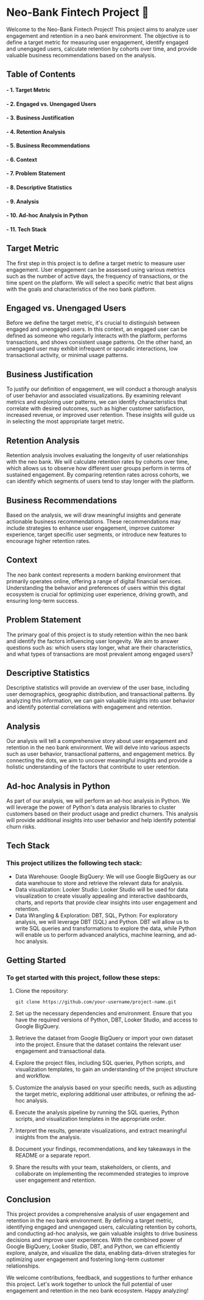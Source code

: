 # Neo-Bank Fintech Project 🏦

Welcome to the Neo-Bank Fintech Project! This project aims to analyze user engagement and retention in a neo bank environment. The objective is to define a target metric for measuring user engagement, identify engaged and unengaged users, calculate retention by cohorts over time, and provide valuable business recommendations based on the analysis.

## Table of Contents

#### - 1. Target Metric
#### - 2. Engaged vs. Unengaged Users
#### - 3. Business Justification
#### - 4. Retention Analysis
#### - 5. Business Recommendations
#### - 6. Context
#### - 7. Problem Statement
#### - 8. Descriptive Statistics
#### - 9. Analysis
#### - 10. Ad-hoc Analysis in Python
#### - 11. Tech Stack

## Target Metric

The first step in this project is to define a target metric to measure user engagement. User engagement can be assessed using various metrics such as the number of active days, the frequency of transactions, or the time spent on the platform. We will select a specific metric that best aligns with the goals and characteristics of the neo bank platform.

## Engaged vs. Unengaged Users

Before we define the target metric, it's crucial to distinguish between engaged and unengaged users. In this context, an engaged user can be defined as someone who regularly interacts with the platform, performs transactions, and shows consistent usage patterns. On the other hand, an unengaged user may exhibit infrequent or sporadic interactions, low transactional activity, or minimal usage patterns.

## Business Justification

To justify our definition of engagement, we will conduct a thorough analysis of user behavior and associated visualizations. By examining relevant metrics and exploring user patterns, we can identify characteristics that correlate with desired outcomes, such as higher customer satisfaction, increased revenue, or improved user retention. These insights will guide us in selecting the most appropriate target metric.

## Retention Analysis

Retention analysis involves evaluating the longevity of user relationships with the neo bank. We will calculate retention rates by cohorts over time, which allows us to observe how different user groups perform in terms of sustained engagement. By comparing retention rates across cohorts, we can identify which segments of users tend to stay longer with the platform.

## Business Recommendations

Based on the analysis, we will draw meaningful insights and generate actionable business recommendations. These recommendations may include strategies to enhance user engagement, improve customer experience, target specific user segments, or introduce new features to encourage higher retention rates.

## Context

The neo bank context represents a modern banking environment that primarily operates online, offering a range of digital financial services. Understanding the behavior and preferences of users within this digital ecosystem is crucial for optimizing user experience, driving growth, and ensuring long-term success.

## Problem Statement

The primary goal of this project is to study retention within the neo bank and identify the factors influencing user longevity. We aim to answer questions such as: which users stay longer, what are their characteristics, and what types of transactions are most prevalent among engaged users?

## Descriptive Statistics

Descriptive statistics will provide an overview of the user base, including user demographics, geographic distribution, and transactional patterns. By analyzing this information, we can gain valuable insights into user behavior and identify potential correlations with engagement and retention.

## Analysis

Our analysis will tell a comprehensive story about user engagement and retention in the neo bank environment. We will delve into various aspects such as user behavior, transactional patterns, and engagement metrics. By connecting the dots, we aim to uncover meaningful insights and provide a holistic understanding of the factors that contribute to user retention.

## Ad-hoc Analysis in Python

As part of our analysis, we will perform an ad-hoc analysis in Python. We will leverage the power of Python's data analysis libraries to cluster customers based on their product usage and predict churners. This analysis will provide additional insights into user behavior and help identify potential churn risks.

## Tech Stack

### This project utilizes the following tech stack:

- Data Warehouse: Google BigQuery: We will use Google BigQuery as our data warehouse to store and retrieve the relevant data for analysis.
- Data visualization: Looker Studio: Looker Studio will be used for data visualization to create visually appealing and interactive dashboards, charts, and reports that provide clear insights into user engagement and retention.
- Data Wrangling & Exploration: DBT, SQL, Python: For exploratory analysis, we will leverage DBT (SQL) and Python. DBT will allow us to write SQL queries and transformations to explore the data, while Python will enable us to perform advanced analytics, machine learning, and ad-hoc analysis.

## Getting Started

### To get started with this project, follow these steps:

1. Clone the repository:
    
     `git clone https://github.com/your-username/project-name.git`

2. Set up the necessary dependencies and environment. Ensure that you have the required versions of Python, DBT, Looker Studio, and access to Google BigQuery.

3. Retrieve the dataset from Google BigQuery or import your own dataset into the project. Ensure that the dataset contains the relevant user engagement and transactional data.

4. Explore the project files, including SQL queries, Python scripts, and visualization templates, to gain an understanding of the project structure and workflow.

5. Customize the analysis based on your specific needs, such as adjusting the target metric, exploring additional user attributes, or refining the ad-hoc analysis.

6. Execute the analysis pipeline by running the SQL queries, Python scripts, and visualization templates in the appropriate order.

7. Interpret the results, generate visualizations, and extract meaningful insights from the analysis.

8. Document your findings, recommendations, and key takeaways in the README or a separate report.

9. Share the results with your team, stakeholders, or clients, and collaborate on implementing the recommended strategies to improve user engagement and retention.

## Conclusion

This project provides a comprehensive analysis of user engagement and retention in the neo bank environment. By defining a target metric, identifying engaged and unengaged users, calculating retention by cohorts, and conducting ad-hoc analysis, we gain valuable insights to drive business decisions and improve user experiences. With the combined power of Google BigQuery, Looker Studio, DBT, and Python, we can efficiently explore, analyze, and visualize the data, enabling data-driven strategies for optimizing user engagement and fostering long-term customer relationships.

We welcome contributions, feedback, and suggestions to further enhance this project. Let's work together to unlock the full potential of user engagement and retention in the neo bank ecosystem. Happy analyzing!
